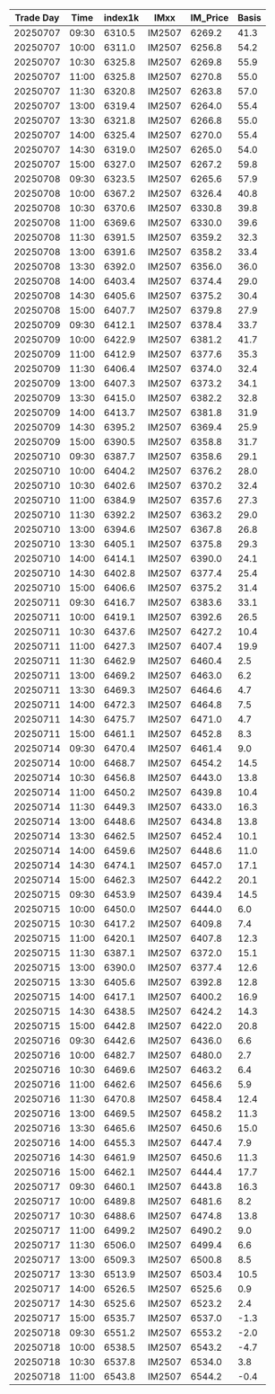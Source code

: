 | Trade Day  | Time | index1k | IMxx | IM_Price | Basis |
| ---------- | ---- | ------- | ---- | -------- | ----- |
| 20250707 | 09:30 | 6310.5 | IM2507 | 6269.2 | 41.3 | 
| 20250707 | 10:00 | 6311.0 | IM2507 | 6256.8 | 54.2 | 
| 20250707 | 10:30 | 6325.8 | IM2507 | 6269.8 | 55.9 | 
| 20250707 | 11:00 | 6325.8 | IM2507 | 6270.8 | 55.0 | 
| 20250707 | 11:30 | 6320.8 | IM2507 | 6263.8 | 57.0 | 
| 20250707 | 13:00 | 6319.4 | IM2507 | 6264.0 | 55.4 | 
| 20250707 | 13:30 | 6321.8 | IM2507 | 6266.8 | 55.0 | 
| 20250707 | 14:00 | 6325.4 | IM2507 | 6270.0 | 55.4 | 
| 20250707 | 14:30 | 6319.0 | IM2507 | 6265.0 | 54.0 | 
| 20250707 | 15:00 | 6327.0 | IM2507 | 6267.2 | 59.8 | 
| 20250708 | 09:30 | 6323.5 | IM2507 | 6265.6 | 57.9 | 
| 20250708 | 10:00 | 6367.2 | IM2507 | 6326.4 | 40.8 | 
| 20250708 | 10:30 | 6370.6 | IM2507 | 6330.8 | 39.8 | 
| 20250708 | 11:00 | 6369.6 | IM2507 | 6330.0 | 39.6 | 
| 20250708 | 11:30 | 6391.5 | IM2507 | 6359.2 | 32.3 | 
| 20250708 | 13:00 | 6391.6 | IM2507 | 6358.2 | 33.4 | 
| 20250708 | 13:30 | 6392.0 | IM2507 | 6356.0 | 36.0 | 
| 20250708 | 14:00 | 6403.4 | IM2507 | 6374.4 | 29.0 | 
| 20250708 | 14:30 | 6405.6 | IM2507 | 6375.2 | 30.4 | 
| 20250708 | 15:00 | 6407.7 | IM2507 | 6379.8 | 27.9 | 
| 20250709 | 09:30 | 6412.1 | IM2507 | 6378.4 | 33.7 |
| 20250709 | 10:00 | 6422.9 | IM2507 | 6381.2 | 41.7 |
| 20250709 | 11:00 | 6412.9 | IM2507 | 6377.6 | 35.3 |
| 20250709 | 11:30 | 6406.4 | IM2507 | 6374.0 | 32.4 |
| 20250709 | 13:00 | 6407.3 | IM2507 | 6373.2 | 34.1 |
| 20250709 | 13:30 | 6415.0 | IM2507 | 6382.2 | 32.8 |
| 20250709 | 14:00 | 6413.7 | IM2507 | 6381.8 | 31.9 |
| 20250709 | 14:30 | 6395.2 | IM2507 | 6369.4 | 25.9 |
| 20250709 | 15:00 | 6390.5 | IM2507 | 6358.8 | 31.7 | 
| 20250710 | 09:30 | 6387.7 | IM2507 | 6358.6 | 29.1 | 
| 20250710 | 10:00 | 6404.2 | IM2507 | 6376.2 | 28.0 | 
| 20250710 | 10:30 | 6402.6 | IM2507 | 6370.2 | 32.4 | 
| 20250710 | 11:00 | 6384.9 | IM2507 | 6357.6 | 27.3 | 
| 20250710 | 11:30 | 6392.2 | IM2507 | 6363.2 | 29.0 | 
| 20250710 | 13:00 | 6394.6 | IM2507 | 6367.8 | 26.8 | 
| 20250710 | 13:30 | 6405.1 | IM2507 | 6375.8 | 29.3 | 
| 20250710 | 14:00 | 6414.1 | IM2507 | 6390.0 | 24.1 | 
| 20250710 | 14:30 | 6402.8 | IM2507 | 6377.4 | 25.4 | 
| 20250710 | 15:00 | 6406.6 | IM2507 | 6375.2 | 31.4 | 
| 20250711 | 09:30 | 6416.7 | IM2507 | 6383.6 | 33.1 | 
| 20250711 | 10:00 | 6419.1 | IM2507 | 6392.6 | 26.5 | 
| 20250711 | 10:30 | 6437.6 | IM2507 | 6427.2 | 10.4 | 
| 20250711 | 11:00 | 6427.3 | IM2507 | 6407.4 | 19.9 | 
| 20250711 | 11:30 | 6462.9 | IM2507 | 6460.4 | 2.5 | 
| 20250711 | 13:00 | 6469.2 | IM2507 | 6463.0 | 6.2 | 
| 20250711 | 13:30 | 6469.3 | IM2507 | 6464.6 | 4.7 | 
| 20250711 | 14:00 | 6472.3 | IM2507 | 6464.8 | 7.5 | 
| 20250711 | 14:30 | 6475.7 | IM2507 | 6471.0 | 4.7 | 
| 20250711 | 15:00 | 6461.1 | IM2507 | 6452.8 | 8.3 | 
| 20250714 | 09:30 | 6470.4 | IM2507 | 6461.4 | 9.0 | 
| 20250714 | 10:00 | 6468.7 | IM2507 | 6454.2 | 14.5 | 
| 20250714 | 10:30 | 6456.8 | IM2507 | 6443.0 | 13.8 | 
| 20250714 | 11:00 | 6450.2 | IM2507 | 6439.8 | 10.4 | 
| 20250714 | 11:30 | 6449.3 | IM2507 | 6433.0 | 16.3 | 
| 20250714 | 13:00 | 6448.6 | IM2507 | 6434.8 | 13.8 | 
| 20250714 | 13:30 | 6462.5 | IM2507 | 6452.4 | 10.1 | 
| 20250714 | 14:00 | 6459.6 | IM2507 | 6448.6 | 11.0 | 
| 20250714 | 14:30 | 6474.1 | IM2507 | 6457.0 | 17.1 | 
| 20250714 | 15:00 | 6462.3 | IM2507 | 6442.2 | 20.1 | 
| 20250715 | 09:30 | 6453.9 | IM2507 | 6439.4 | 14.5 | 
| 20250715 | 10:00 | 6450.0 | IM2507 | 6444.0 | 6.0 | 
| 20250715 | 10:30 | 6417.2 | IM2507 | 6409.8 | 7.4 | 
| 20250715 | 11:00 | 6420.1 | IM2507 | 6407.8 | 12.3 | 
| 20250715 | 11:30 | 6387.1 | IM2507 | 6372.0 | 15.1 | 
| 20250715 | 13:00 | 6390.0 | IM2507 | 6377.4 | 12.6 | 
| 20250715 | 13:30 | 6405.6 | IM2507 | 6392.8 | 12.8 | 
| 20250715 | 14:00 | 6417.1 | IM2507 | 6400.2 | 16.9 | 
| 20250715 | 14:30 | 6438.5 | IM2507 | 6424.2 | 14.3 | 
| 20250715 | 15:00 | 6442.8 | IM2507 | 6422.0 | 20.8 | 
| 20250716 | 09:30 | 6442.6 | IM2507 | 6436.0 | 6.6 | 
| 20250716 | 10:00 | 6482.7 | IM2507 | 6480.0 | 2.7 | 
| 20250716 | 10:30 | 6469.6 | IM2507 | 6463.2 | 6.4 | 
| 20250716 | 11:00 | 6462.6 | IM2507 | 6456.6 | 5.9 | 
| 20250716 | 11:30 | 6470.8 | IM2507 | 6458.4 | 12.4 | 
| 20250716 | 13:00 | 6469.5 | IM2507 | 6458.2 | 11.3 | 
| 20250716 | 13:30 | 6465.6 | IM2507 | 6450.6 | 15.0 | 
| 20250716 | 14:00 | 6455.3 | IM2507 | 6447.4 | 7.9 | 
| 20250716 | 14:30 | 6461.9 | IM2507 | 6450.6 | 11.3 | 
| 20250716 | 15:00 | 6462.1 | IM2507 | 6444.4 | 17.7 | 
| 20250717 | 09:30 | 6460.1 | IM2507 | 6443.8 | 16.3 | 
| 20250717 | 10:00 | 6489.8 | IM2507 | 6481.6 | 8.2 | 
| 20250717 | 10:30 | 6488.6 | IM2507 | 6474.8 | 13.8 | 
| 20250717 | 11:00 | 6499.2 | IM2507 | 6490.2 | 9.0 | 
| 20250717 | 11:30 | 6506.0 | IM2507 | 6499.4 | 6.6 | 
| 20250717 | 13:00 | 6509.3 | IM2507 | 6500.8 | 8.5 | 
| 20250717 | 13:30 | 6513.9 | IM2507 | 6503.4 | 10.5 | 
| 20250717 | 14:00 | 6526.5 | IM2507 | 6525.6 | 0.9 | 
| 20250717 | 14:30 | 6525.6 | IM2507 | 6523.2 | 2.4 | 
| 20250717 | 15:00 | 6535.7 | IM2507 | 6537.0 | -1.3 | 
| 20250718 | 09:30 | 6551.2 | IM2507 | 6553.2 | -2.0 | 
| 20250718 | 10:00 | 6538.5 | IM2507 | 6543.2 | -4.7 | 
| 20250718 | 10:30 | 6537.8 | IM2507 | 6534.0 | 3.8 | 
| 20250718 | 11:00 | 6543.8 | IM2507 | 6544.2 | -0.4 | 
